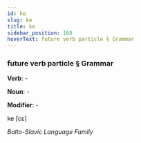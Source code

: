 ```yaml
---
id: ke
slug: ke
title: ke
sidebar_position: 168
hoverText: future verb particle § Grammar
---
```


### future verb particle § Grammar

**Verb**: -

**Noun**: -

**Modifier**: -

ke [cɛ]

*Balto-Slavic Language Family*